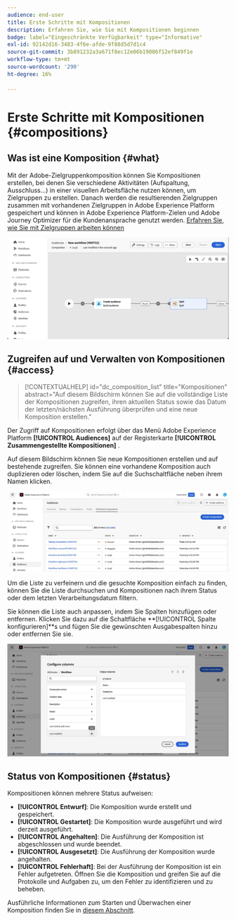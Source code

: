 ```yaml
---
audience: end-user
title: Erste Schritte mit Kompositionen
description: Erfahren Sie, wie Sie mit Kompositionen beginnen
badge: label="Eingeschränkte Verfügbarkeit" type="Informative"
exl-id: 92142d16-3483-4f6e-afde-9f88d5d7d1c4
source-git-commit: 3b891232a3a671f8ec12e06b19086f12ef849f1e
workflow-type: tm+mt
source-wordcount: '290'
ht-degree: 16%

---
```


# Erste Schritte mit Kompositionen {#compositions}

## Was ist eine Komposition {#what}

Mit der Adobe-Zielgruppenkomposition können Sie Kompositionen erstellen, bei denen Sie verschiedene Aktivitäten (Aufspaltung, Ausschluss...) in einer visuellen Arbeitsfläche nutzen können, um Zielgruppen zu erstellen. Danach werden die resultierenden Zielgruppen zusammen mit vorhandenen Zielgruppen in Adobe Experience Platform gespeichert und können in Adobe Experience Platform-Zielen und Adobe Journey Optimizer für die Kundenansprache genutzt werden. [Erfahren Sie, wie Sie mit Zielgruppen arbeiten können](../start/audiences.md)

![](assets/composition-example.png)

## Zugreifen auf und Verwalten von Kompositionen {#access}

>[!CONTEXTUALHELP]
>id="dc_composition_list"
>title="Kompositionen"
>abstract="Auf diesem Bildschirm können Sie auf die vollständige Liste der Kompositionen zugreifen, ihren aktuellen Status sowie das Datum der letzten/nächsten Ausführung überprüfen und eine neue Komposition erstellen."

Der Zugriff auf Kompositionen erfolgt über das Menü Adobe Experience Platform **[!UICONTROL Audiences]** auf der Registerkarte **[!UICONTROL Zusammengestellte Kompositionen]** .

Auf diesem Bildschirm können Sie neue Kompositionen erstellen und auf bestehende zugreifen. Sie können eine vorhandene Komposition auch duplizieren oder löschen, indem Sie auf die Suchschaltfläche neben ihrem Namen klicken.

![](assets/compositions-list.png)

Um die Liste zu verfeinern und die gesuchte Komposition einfach zu finden, können Sie die Liste durchsuchen und Kompositionen nach ihrem Status oder dem letzten Verarbeitungsdatum filtern.

Sie können die Liste auch anpassen, indem Sie Spalten hinzufügen oder entfernen. Klicken Sie dazu auf die Schaltfläche **[!UICONTROL Spalte konfigurieren]**s und fügen Sie die gewünschten Ausgabespalten hinzu oder entfernen Sie sie.

![](assets/compositions-columns.png)

## Status von Kompositionen {#status}

Kompositionen können mehrere Status aufweisen:

* **[!UICONTROL Entwurf]**: Die Komposition wurde erstellt und gespeichert.
* **[!UICONTROL Gestartet]**: Die Komposition wurde ausgeführt und wird derzeit ausgeführt.
* **[!UICONTROL Angehalten]**: Die Ausführung der Komposition ist abgeschlossen und wurde beendet.
* **[!UICONTROL Ausgesetzt]**: Die Ausführung der Komposition wurde angehalten.
* **[!UICONTROL Fehlerhaft]**: Bei der Ausführung der Komposition ist ein Fehler aufgetreten. Öffnen Sie die Komposition und greifen Sie auf die Protokolle und Aufgaben zu, um den Fehler zu identifizieren und zu beheben.

Ausführliche Informationen zum Starten und Überwachen einer Komposition finden Sie in [diesem Abschnitt](../compositions/start-monitor-composition.md).
